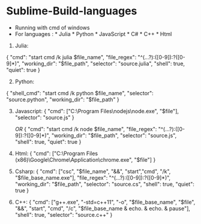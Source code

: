 # Sublime-Build-languages

- Running with cmd of windows 
- For languages :
        * Julia
        * Python
        * JavaScript
        * C#
        * C++
        * Html


1) Julia:

{
   "cmd": "start cmd /k julia $file_name",
   "file_regex": "^(...?):([0-9]):?([0-9]*)",
   "working_dir": "$file_path",
   "selector": "source.julia",
   "shell": true,
   "quiet": true
}


2) Python:

{
    "shell_cmd": "start cmd /k python $file_name",
    "selector": "source.python",
    "working_dir": "$file_path"
}



3) Javascript:
{
    "cmd": ["C:\\Program Files\\nodejs\\node.exe", "$file"],
    "selector": "source.js"
}

    *OR*
{
   "cmd": "start cmd /k node $file_name",
   "file_regex": "^(...?):([0-9]):?([0-9]*)",
   "working_dir": "$file_path",
   "selector": "source.js",
   "shell": true,
   "quiet": true
}


4) Html:
{
    "cmd": ["C:\\Program Files (x86)\\Google\\Chrome\\Application\\chrome.exe", "$file"]
}



5) Csharp:
{
   "cmd": ["csc", "$file_name", "&&", "start","cmd", "/k", "$file_base_name.exe"],
   "file_regex": "^(...?):([0-9]):?([0-9]*)",
   "working_dir": "$file_path",
   "selector": "source.cs",
   "shell": true,
   "quiet": true
}




6) C++:
{
    "cmd": ["g++.exe", "-std=c++11", "-o", "$file_base_name", "$file", "&&", "start", "cmd", "/c", "$file_base_name & echo. & echo. & pause"],
    "shell": true,
    "selector": "source.c++"
}